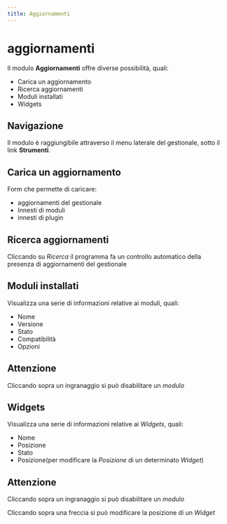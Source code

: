 ```yaml
---
title: Aggiornamenti
---
```


# aggiornamenti

Il modulo **Aggiornamenti** offre diverse possibilità, quali:

* Carica un aggiornamento
* Ricerca aggiornamenti
* Moduli installati
* Widgets

## Navigazione

Il modulo è raggiungibile attraverso il menu laterale del gestionale, sotto il link **Strumenti**.

## Carica un aggiornamento

Form che permette di caricare:

* aggiornamenti del gestionale
* Innesti di moduli
* innesti di plugin

## Ricerca aggiornamenti

Cliccando su _Ricerca_ il programma fa un controllo automatico della presenza di aggiornamenti del gestionale

## Moduli installati

Visualizza una serie di informazioni relative ai moduli, quali:

* Nome
* Versione
* Stato
* Compatibilità
* Opzioni

## Attenzione

Cliccando sopra un ingranaggio si può disabilitare un _modulo_

## Widgets

Visualizza una serie di informazioni relative ai _Widgets_, quali:

* Nome
* Posizione
* Stato
* Posizione\(per modificare la _Posizione_ di un determinato        _Widget_\)

## Attenzione

Cliccando sopra un ingranaggio si può disabilitare un _modulo_

Cliccando sopra una freccia si può modificare la posizione di un _Widget_

